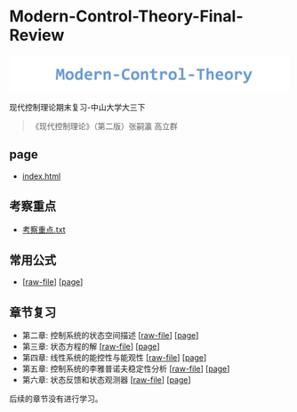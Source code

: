 # Modern-Control-Theory-Final-Review

![](./docs/assets/mct.png)

现代控制理论期末复习-中山大学大三下

> 《现代控制理论》（第二版）张嗣瀛 高立群

## page

- [index.html](http://ffengc.github.io/Modern-Control-Theory-Final-Review/)

## 考察重点

- [考察重点.txt](./docs/考察重点.txt)

## 常用公式

- [[raw-file](./docs/Common-formulas.md)] [[page](http://ffengc.github.io/Modern-Control-Theory-Final-Review/docs/Common-formulas.html)]

## 章节复习

- 第二章: 控制系统的状态空间描述 [[raw-file](./docs/chapter2.md)] [[page](http://ffengc.github.io/Modern-Control-Theory-Final-Review/docs/chapter2.html)]
- 第三章: 状态方程的解 [[raw-file](./docs/chapter3.md)] [[page](http://ffengc.github.io/Modern-Control-Theory-Final-Review/docs/chapter3.html)]
- 第四章: 线性系统的能控性与能观性 [[raw-file](#)] [[page](#)]
- 第五章: 控制系统的李雅普诺夫稳定性分析 [[raw-file](#)] [[page](#)]
- 第六章: 状态反馈和状态观测器 [[raw-file](#)] [[page](#)]

后续的章节没有进行学习。